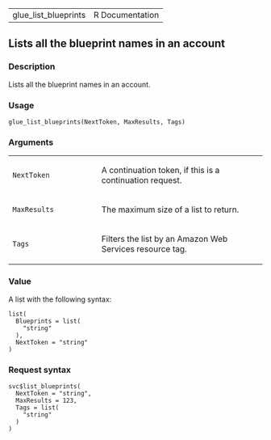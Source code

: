 <table style="width: 100%;">
<tbody>
<tr class="odd">
<td>glue_list_blueprints</td>
<td style="text-align: right;">R Documentation</td>
</tr>
</tbody>
</table>

## Lists all the blueprint names in an account

### Description

Lists all the blueprint names in an account.

### Usage

    glue_list_blueprints(NextToken, MaxResults, Tags)

### Arguments

<table>
<colgroup>
<col style="width: 35%" />
<col style="width: 65%" />
</colgroup>
<tbody>
<tr class="odd">
<td><code id="glue_list_blueprints_:_NextToken">NextToken</code></td>
<td><p>A continuation token, if this is a continuation request.</p></td>
</tr>
<tr class="even">
<td><code id="glue_list_blueprints_:_MaxResults">MaxResults</code></td>
<td><p>The maximum size of a list to return.</p></td>
</tr>
<tr class="odd">
<td><code id="glue_list_blueprints_:_Tags">Tags</code></td>
<td><p>Filters the list by an Amazon Web Services resource tag.</p></td>
</tr>
</tbody>
</table>

### Value

A list with the following syntax:

    list(
      Blueprints = list(
        "string"
      ),
      NextToken = "string"
    )

### Request syntax

    svc$list_blueprints(
      NextToken = "string",
      MaxResults = 123,
      Tags = list(
        "string"
      )
    )
